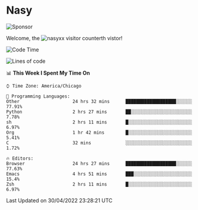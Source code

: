 # Nasy

<!--
<p align="center">
<img height="200" src="https://github-readme-stats.vercel.app/api?username=nasyxx&count_private=true&show_icons=true&theme=dracula&include_all_commits=true"/>
<img height="200" src="https://github-readme-stats.vercel.app/api/top-langs/?username=nasyxx&theme=dracula&hide=html,jupyter+notebook&count_private=true&show_icons=true"/>
</p>

  
----------------
-->

![Sponsor](https://img.shields.io/static/v1.svg?label=Sponsor&message=%E2%9D%A4&logo=GitHub&style=flat&color=pink)
 
Welcome, the ![nasyxx visitor counter](https://count.getloli.com/get/@nasyxx?theme=rule34)th vistor!
 
<!--START_SECTION:waka-->
![Code Time](http://img.shields.io/badge/Code%20Time-2%2C303%20hrs%2043%20mins-blue)

![Lines of code](https://img.shields.io/badge/From%20Hello%20World%20I%27ve%20Written-5%20Million%20lines%20of%20code-blue)

📊 **This Week I Spent My Time On** 

```text
⌚︎ Time Zone: America/Chicago

💬 Programming Languages: 
Other                    24 hrs 32 mins      ███████████████████░░░░░░   77.91% 
Python                   2 hrs 27 mins       ██░░░░░░░░░░░░░░░░░░░░░░░   7.78% 
sh                       2 hrs 11 mins       █░░░░░░░░░░░░░░░░░░░░░░░░   6.97% 
Org                      1 hr 42 mins        █░░░░░░░░░░░░░░░░░░░░░░░░   5.41% 
C                        32 mins             ░░░░░░░░░░░░░░░░░░░░░░░░░   1.72%

🔥 Editors: 
Browser                  24 hrs 27 mins      ███████████████████░░░░░░   77.63% 
Emacs                    4 hrs 51 mins       ███░░░░░░░░░░░░░░░░░░░░░░   15.4% 
Zsh                      2 hrs 11 mins       █░░░░░░░░░░░░░░░░░░░░░░░░   6.97%

```


 Last Updated on 30/04/2022 23:28:21 UTC
<!--END_SECTION:waka-->

<!-- ![visitors](https://visitor-badge.laobi.icu/badge?page_id=nasyxx.nasyxx) -->
